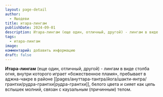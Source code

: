 ```yaml
---
layout: page-detail
author:
  - Яшодеви
title: итара-лингам
publishDate: 2024-09-01
description: Итара-лингам (еще один, отличный, другой) - лингам в виде столба огня, внутри которого играет «божественное пламя», пребывает в аджна-чакре в районе рудра-грантхи, белого цвета и сияет как цепь вспышек молний, связан с каузальным (причинным) телом.
tags:
  - итара-лингам
image: 
комментарий: добавить информацию
draft: false
---
```

**Итара-лингам** (еще один, отличный, другой) - лингам в виде столба огня, внутри которого играет «божественное пламя», пребывает в аджна-чакре в районе [[pages/ануттара-тантра/йога/шакти-янтра/грантхи/рудра-грантхи|рудра-грантхи]], белого цвета и сияет как цепь вспышек молний, связан с каузальным (причинным) телом.

